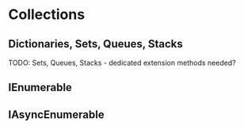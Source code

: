 # Collections

## Dictionaries, Sets, Queues, Stacks

TODO: Sets, Queues, Stacks - dedicated extension methods needed?

## IEnumerable<T>

## IAsyncEnumerable<T>


